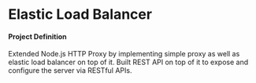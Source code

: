 <h1> Elastic Load Balancer </h1>

<h4> Project Definition </h4>

<p> 
Extended Node.js HTTP Proxy by implementing simple proxy as well as elastic load balancer on top of it. Built REST API on top of it to expose and configure the server via RESTful APIs.
</p>
